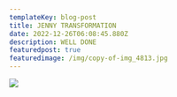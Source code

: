 ```yaml
---
templateKey: blog-post
title: JENNY TRANSFORMATION
date: 2022-12-26T06:08:45.880Z
description: WELL DONE
featuredpost: true
featuredimage: /img/copy-of-img_4813.jpg
---
```

![](/img/copy-of-img_4813.jpg)